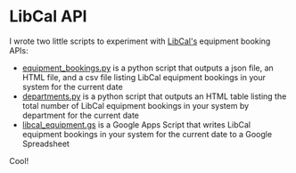 # LibCal API

I wrote two little scripts to experiment with [LibCal's](https://www.springshare.com/libcal/) equipment booking APIs:

* [equipment_bookings.py](https://github.com/hahahammond/libcal_api/blob/master/python_scripts/equipment_bookings.py) is a python script that outputs a json file, an HTML file, and a csv file listing LibCal equipment bookings in your system for the current date
* [departments.py](https://github.com/hahahammond/libcal_api/blob/master/python_scripts/departments.py) is a python script that outputs an HTML table listing the total number of LibCal equipment bookings in your system by department for the current date
* [libcal_equipment.gs](https://github.com/hahahammond/libcal_api/blob/master/google_apps_scripts/libcal_equipment.gs) is a Google Apps Script that writes LibCal equipment bookings in your system for the current date to a Google Spreadsheet

Cool!
